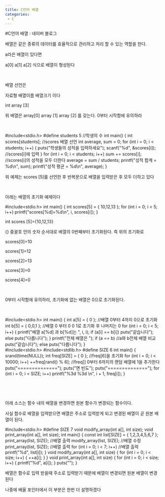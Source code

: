 ```yaml
---
title: C언어 배열
categories:
 - C
---
```

#C언어 배열 : 네이버 블로그
<div class="wrap_rabbit pcol2 _param(1) _postViewArea221549396875" id="post-view221549396875">
<!-- Rabbit HTML --><div class="se-viewer se-theme-default" lang="ko-KR">
<!-- SE_DOC_HEADER_END -->
<div class="se-main-container">
<div class="se-component se-text se-l-default" id="SE-e49438cf-34bd-490a-966e-737c12258eb6">
<div class="se-component-content">
<div class="se-section se-section-text se-l-default">
<div class="se-module se-module-text"><!-- SE-TEXT { --><p class="se-text-paragraph se-text-paragraph-align-" id="SE-3cc02c41-f821-4eb8-b95f-c1d0ddf02997" style=""><span class="se-fs- se-ff-" id="SE-422c5c37-be7f-4163-915c-5fa43fb3f73c" style="">배열은 같은 종류의 데이터를 효율적으로 관리하고 처리 할 수 있는 역할을 한다.</span></p><!-- } SE-TEXT --><!-- SE-TEXT { --><p class="se-text-paragraph se-text-paragraph-align-" id="SE-90fb8960-e847-4e07-83a2-2d8eaf380a2c" style=""><span class="se-fs- se-ff-" id="SE-debdd5b4-22c5-4a93-bb01-63a948d5d54a" style="">a라은 배열이 있다면 </span></p><!-- } SE-TEXT --><!-- SE-TEXT { --><p class="se-text-paragraph se-text-paragraph-align-" id="SE-bb52cc58-bb6e-49ba-af13-ce9252cd84bb" style=""><span class="se-fs- se-ff-" id="SE-17310f81-cb67-41c7-b8b0-b9c3bc9df02c" style="">a[0] a[1] a[2] 식으로 배열이 형성된다</span></p><!-- } SE-TEXT --><!-- SE-TEXT { --><p class="se-text-paragraph se-text-paragraph-align-" id="SE-71a1e593-b5bd-4a43-8689-370a24bf7218" style=""><span class="se-fs- se-ff-" id="SE-4f6ce478-e106-489e-bc75-ae33d0adef36" style="">​</span></p><!-- } SE-TEXT --><!-- SE-TEXT { --><p class="se-text-paragraph se-text-paragraph-align-" id="SE-fb0314c3-ef23-4b11-9d78-dc350b47d305" style=""><span class="se-fs- se-ff-" id="SE-08d6a24b-acbe-440b-8732-f8355d9e95cf" style="">배열 선언은 </span></p><!-- } SE-TEXT --><!-- SE-TEXT { --><p class="se-text-paragraph se-text-paragraph-align-" id="SE-69280c6e-7584-4cd4-9a75-66b1e5fd4d68" style=""><span class="se-fs- se-ff-" id="SE-07f6d725-5350-4a82-99be-31d28e0d123e" style="">자료형 배열이름 배열크기 이다</span></p><!-- } SE-TEXT --><!-- SE-TEXT { --><p class="se-text-paragraph se-text-paragraph-align-" id="SE-1f83a6bf-9979-4a6e-80b2-b6fc43568557" style=""><span class="se-fs- se-ff-" id="SE-a66d6a14-2490-477f-ab6c-cfda5813f5cf" style="">int array [3]</span></p><!-- } SE-TEXT --><!-- SE-TEXT { --><p class="se-text-paragraph se-text-paragraph-align-" id="SE-cb1f1c5a-53d1-4489-9154-76048b572402" style=""><span class="se-fs- se-ff-" id="SE-b666da48-0e08-4412-836c-c94312cb60ac" style="">위 배열은 array[0] array [1] array [2] 를 갖는다. 0부터 시작함에 유의하라</span></p><!-- } SE-TEXT --><!-- SE-TEXT { --><p class="se-text-paragraph se-text-paragraph-align-" id="SE-3738efbb-7909-4946-b926-aa26638d9fe1" style=""><span class="se-fs- se-ff-" id="SE-1dd20bec-3d56-4a31-bab0-a0c8dddcbc08" style="">​</span></p><!-- } SE-TEXT --></div>
</div>
</div>
</div> <div class="se-component se-code se-l-default" id="SE-88753733-117f-476d-8d5e-d8e3381bf791">
<div class="se-component-content">
<div class="se-section se-section-code se-l-default">
<div class="se-module se-module-code se-fs-fs13">
<div class="se-code-source">
<div class="__se_code_view language-javascript">#include&lt;stdio.h&gt;
#define students 5 //학생의 수
int main() {
	int scores[students]; //scores 배열 선언
	int average, sum = 0;
	for (int i = 0; i &lt; students; i++)
	{
		puts("학생들의 성적을 입력하세요");
		scanf("%d", &amp;scores[i]); //scores[i]에 입력
	}
	for (int i = 0; i &lt; students; i++)
		sum += scores[i]; //scores[i]의 성적을 모두 더한다
	average = sum / students;
	printf("성적 합계 = %d\n", sum);
	printf("성적 평균 = %d\n", average);
}
</div>
</div>
</div>
</div>
</div>
<script class="__se_module_data" data-module='{"type":"v2_code", "id" : "SE-88753733-117f-476d-8d5e-d8e3381bf791"}' type="text/data"></script>
</div> <div class="se-component se-text se-l-default" id="SE-b73d0aa3-9421-4646-9939-d8a7e033d163">
<div class="se-component-content">
<div class="se-section se-section-text se-l-default">
<div class="se-module se-module-text"><!-- SE-TEXT { --><p class="se-text-paragraph se-text-paragraph-align-" id="SE-bc504037-f425-4c63-a5bf-8eda576310e8" style=""><span class="se-fs- se-ff-" id="SE-b282a2ea-70ba-4659-9b2b-9d96daeb5922" style="">위 예제는 scores [5]를 선언한 후 반복문으로 배열을 입력받은 후 모두 더하고 있다</span></p><!-- } SE-TEXT --><!-- SE-TEXT { --><p class="se-text-paragraph se-text-paragraph-align-" id="SE-dcc31791-956f-47ea-abe7-644d4c94de59" style=""><span class="se-fs- se-ff-" id="SE-130ff5c1-2635-47b6-a714-2e1960ca9823" style="">​</span></p><!-- } SE-TEXT --><!-- SE-TEXT { --><p class="se-text-paragraph se-text-paragraph-align-" id="SE-219a2b91-f88c-497e-a962-711f77633dab" style=""><span class="se-fs- se-ff-" id="SE-143de780-3133-40da-9617-cf6fd85bf8c6" style="">아래는 배열의 초기화 예제이다</span></p><!-- } SE-TEXT --></div>
</div>
</div>
</div> <div class="se-component se-code se-l-default" id="SE-20df446f-5e15-469a-ade1-9a3635bb6604">
<div class="se-component-content">
<div class="se-section se-section-code se-l-default">
<div class="se-module se-module-code se-fs-fs13">
<div class="se-code-source">
<div class="__se_code_view language-javascript">#include&lt;stdio.h&gt;
int main() {
	int scores[5] = { 10,12,13 };
	for (int i = 0; i &lt; 5; i++)
		printf("scores[%d]=%d\n", i, scores[i]);
}</div>
</div>
</div>
</div>
</div>
<script class="__se_module_data" data-module='{"type":"v2_code", "id" : "SE-20df446f-5e15-469a-ade1-9a3635bb6604"}' type="text/data"></script>
</div> <div class="se-component se-text se-l-default" id="SE-adf5410b-cff0-4c04-9e4d-971e17461b2b">
<div class="se-component-content">
<div class="se-section se-section-text se-l-default">
<div class="se-module se-module-text"><!-- SE-TEXT { --><p class="se-text-paragraph se-text-paragraph-align-" id="SE-f1bc2c2e-9879-4ef7-bed8-98ce12d81bda" style=""><span class="se-fs- se-ff-" id="SE-47bbfec4-85db-4071-97a5-f27adbcc8220" style="">int scores [5]={10,12,13}</span></p><!-- } SE-TEXT --><!-- SE-TEXT { --><p class="se-text-paragraph se-text-paragraph-align-" id="SE-4d5cb62e-259d-46d5-b23b-b64ad773cdc6" style=""><span class="se-fs- se-ff-" id="SE-676e91a4-a2c3-487d-a1a5-edc2d559319e" style="">{} 중괄호 안의 숫자 순서대로 배열의 0번째부터 초기화된다. 즉 위의 초기화로</span></p><!-- } SE-TEXT --><!-- SE-TEXT { --><p class="se-text-paragraph se-text-paragraph-align-" id="SE-6d52630c-9401-4e4a-97c7-22b4f20e2894" style=""><span class="se-fs- se-ff-" id="SE-7b6d3e86-5ed9-4284-aab3-fcf18ea16e1d" style="">scores[0]=10</span></p><!-- } SE-TEXT --><!-- SE-TEXT { --><p class="se-text-paragraph se-text-paragraph-align-" id="SE-95a98ac2-fa6e-4144-9319-33b98fb08120" style=""><span class="se-fs- se-ff-" id="SE-7da5dce0-2d8f-47f3-95cc-5aa78e3bcbac" style="">scores[1]=12</span></p><!-- } SE-TEXT --><!-- SE-TEXT { --><p class="se-text-paragraph se-text-paragraph-align-" id="SE-9b096e56-ac16-41f3-ad3d-fb1260b17367" style=""><span class="se-fs- se-ff-" id="SE-11b75826-2d46-42c4-8d0d-03b53edbc384" style="">scores[2]=13</span></p><!-- } SE-TEXT --><!-- SE-TEXT { --><p class="se-text-paragraph se-text-paragraph-align-" id="SE-c98d5fef-4c34-4178-8e69-09cbced82fe0" style=""><span class="se-fs- se-ff-" id="SE-38773f06-fd35-45f1-8c0f-a6feb133f2a4" style="">scores[3]=0</span></p><!-- } SE-TEXT --><!-- SE-TEXT { --><p class="se-text-paragraph se-text-paragraph-align-" id="SE-46fe4ef8-83fc-4994-8a83-59eeed45e273" style=""><span class="se-fs- se-ff-" id="SE-59b28957-9d34-4033-9907-2a06aa49f26b" style="">scores[4]=0</span></p><!-- } SE-TEXT --><!-- SE-TEXT { --><p class="se-text-paragraph se-text-paragraph-align-" id="SE-7020c48c-6bf6-495e-a0be-10d40174a239" style=""><span class="se-fs- se-ff-" id="SE-d3d50021-a2bc-4ae6-a60e-51abd930ca12" style="">​</span></p><!-- } SE-TEXT --><!-- SE-TEXT { --><p class="se-text-paragraph se-text-paragraph-align-" id="SE-d931e177-ae97-4e4c-b282-656316c215f2" style=""><span class="se-fs- se-ff-" id="SE-54cff73a-7639-4e3e-88c8-60197810bec6" style="">0부터 시작함에 유의하라, 초기화에 없는 배열은 0으로 초기화된다.</span></p><!-- } SE-TEXT --><!-- SE-TEXT { --><p class="se-text-paragraph se-text-paragraph-align-" id="SE-3e404305-ce2a-4db3-9d96-2c63daf4be8b" style=""><span class="se-fs- se-ff-" id="SE-6d65e2a8-4c78-4d74-97b8-aa44f06e4f6a" style="">​</span></p><!-- } SE-TEXT --></div>
</div>
</div>
</div> <div class="se-component se-code se-l-default" id="SE-9e96b7ef-be94-468c-9e11-58249a395d92">
<div class="se-component-content">
<div class="se-section se-section-code se-l-default">
<div class="se-module se-module-code se-fs-fs13">
<div class="se-code-source">
<div class="__se_code_view language-javascript">#include&lt;stdio.h&gt;
int main() {
	int a[5] = { 0 }; //배열 0부터 4까지 0으로 초기화
	int b[5] = { 0,0,1 }; //배열 0 부터 0 0 1로 초기화 후 나머지는 0
	for (int i = 0; i &lt; 5; i++)
	{
		printf("배열 a[%d] 과 b[%d]는 ", i, i);
		if (a[i] == b[i])
			puts("같습니다");
		else
			puts("다릅니다");
	}
	printf("전체 배열은 ");
	if (a == b) //a와 b전체 배열 비교
		puts("같습니다");
	else
		puts("다릅니다");
}</div>
</div>
</div>
</div>
</div>
<script class="__se_module_data" data-module='{"type":"v2_code", "id" : "SE-9e96b7ef-be94-468c-9e11-58249a395d92"}' type="text/data"></script>
</div> <div class="se-component se-code se-l-default" id="SE-e3e1cee4-7ebe-4e12-a8a0-86a437d192c3">
<div class="se-component-content">
<div class="se-section se-section-code se-l-default">
<div class="se-module se-module-code se-fs-fs13">
<div class="se-code-source">
<div class="__se_code_view language-javascript">#include&lt;stdio.h&gt;
#include&lt;stdlib.h&gt;
#define SIZE 6 
int main() {
	srand(time(NULL));
	int freq[SIZE] = { 0 }; //freq[6]을 초기화
	for (int i = 0; i &lt; 10000; i++)
		++freq[rand() % 6]; //freq[] 0부터 6까지의 랜덤 배열에 1을 추가한다
	puts("==============");
	puts("면 빈도");
	puts("==============");
	for (int i = 0; i &lt; SIZE; i++)
		printf("%3d %3d \n", i + 1, freq[i]);
}</div>
</div>
</div>
</div>
</div>
<script class="__se_module_data" data-module='{"type":"v2_code", "id" : "SE-e3e1cee4-7ebe-4e12-a8a0-86a437d192c3"}' type="text/data"></script>
</div> <div class="se-component se-text se-l-default" id="SE-4c68e15a-2918-47f1-9b9d-fbde5e18bae4">
<div class="se-component-content">
<div class="se-section se-section-text se-l-default">
<div class="se-module se-module-text"><!-- SE-TEXT { --><p class="se-text-paragraph se-text-paragraph-align-" id="SE-d71e317a-dc1f-4c3e-90ef-c5fa252a3be1" style=""><span class="se-fs- se-ff-" id="SE-ae21b3a7-9796-40cb-818c-9fccf11b852b" style="">​</span></p><!-- } SE-TEXT --><!-- SE-TEXT { --><p class="se-text-paragraph se-text-paragraph-align-" id="SE-9b66fc51-d821-4221-8197-66b431700d21" style=""><span class="se-fs- se-ff-" id="SE-822af41a-8309-4896-ac8b-3bbb632f1b87" style="">​</span></p><!-- } SE-TEXT --><!-- SE-TEXT { --><p class="se-text-paragraph se-text-paragraph-align-" id="SE-e37a288c-bb1b-4b97-bdac-66a093e8f68b" style=""><span class="se-fs- se-ff-" id="SE-85d66662-3a1c-4d14-9765-5ee0220188e2" style="">아래 소스는  함수 내의 배열을 변경하면 원본 함수가 변경되는 함수이다.</span></p><!-- } SE-TEXT --><!-- SE-TEXT { --><p class="se-text-paragraph se-text-paragraph-align-" id="SE-75ab3dab-ff53-441c-9db5-771be5b127e0" style=""><span class="se-fs- se-ff-" id="SE-08647a38-210c-4d93-9f38-4be7fe3a3204" style="">사실 함수로 배열을 입력받으면 배열은 주소로 입력받게 되고 변경된 배열이 곧 원본 배열이 된다.</span></p><!-- } SE-TEXT --></div>
</div>
</div>
</div> <div class="se-component se-code se-l-default" id="SE-d8f80c2a-68cf-4cc8-9b2b-7bd8199808df">
<div class="se-component-content">
<div class="se-section se-section-code se-l-default">
<div class="se-module se-module-code se-fs-fs13">
<div class="se-code-source">
<div class="__se_code_view language-javascript">#include&lt;stdio.h&gt;
#define SIZE 7
void modify_array(int a[], int size);
void print_array(int a[], int size);
int main() {
	const int list[SIZE] = { 1,2,3,4,5,6,7 };
	print_array(list, SIZE); //배열 출력
	modify_array(list, SIZE); //배열 수정
	print_array(list, SIZE); //배열 출력
	for (int i = 0; i &lt; 7; i++) //배열 출력
		printf("%d", list[i]);
}
void modify_array(int a[], int size) {
	for (int i = 0; i &lt; size; i++)
	{
		++a[i];
	}
}
void print_array(int a[], int size) {
	for (int i = 0; i &lt; size; i++)
	{
		printf("%d", a[i]);
	}
	puts("");
}</div>
</div>
</div>
</div>
</div>
<script class="__se_module_data" data-module='{"type":"v2_code", "id" : "SE-d8f80c2a-68cf-4cc8-9b2b-7bd8199808df"}' type="text/data"></script>
</div> <div class="se-component se-text se-l-default" id="SE-e395fa3e-ef17-4274-809f-a32be9087418">
<div class="se-component-content">
<div class="se-section se-section-text se-l-default">
<div class="se-module se-module-text"><!-- SE-TEXT { --><p class="se-text-paragraph se-text-paragraph-align-" id="SE-1a10fc8e-7e15-4240-9d59-72408680abd2" style=""><span class="se-fs- se-ff-" id="SE-07bc4899-5616-45a3-a856-47246613939a" style="">배열은 함수로 입력 받을때 주소로 입력받기 때문에 배열이 변경되면 원본 배열이 변경된다</span></p><!-- } SE-TEXT --><!-- SE-TEXT { --><p class="se-text-paragraph se-text-paragraph-align-" id="SE-93cd77be-f925-4f68-8868-25a5c8f1ce7f" style=""><span class="se-fs- se-ff-" id="SE-b71db6a4-afbb-44a5-a91e-25954372ade1" style="">나중에 배울 포인터에서 이 부분은 한번 더 설명하겠다</span></p><!-- } SE-TEXT --></div>
</div>
</div>
</div> </div>
</div>
</div>